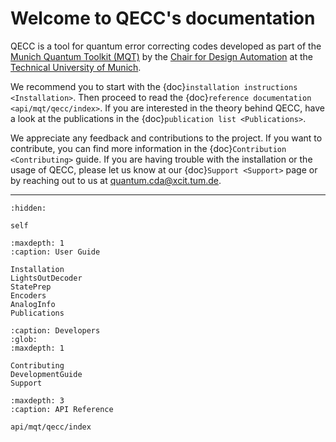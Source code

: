 # Welcome to QECC's documentation

QECC is a tool for quantum error correcting codes developed as part of the [Munich Quantum Toolkit (MQT)](https://mqt.readthedocs.io) by the [Chair for Design Automation](https://www.cda.cit.tum.de/) at the [Technical University of Munich](https://www.tum.de).

We recommend you to start with the {doc}`installation instructions <Installation>`.
Then proceed to read the {doc}`reference documentation <api/mqt/qecc/index>`.
If you are interested in the theory behind QECC, have a look at the publications in the {doc}`publication list <Publications>`.

We appreciate any feedback and contributions to the project. If you want to contribute, you can find more information in
the {doc}`Contribution <Contributing>` guide. If you are having trouble with the installation or the usage of QECC,
please let us know at our {doc}`Support <Support>` page or by reaching out to us at
[quantum.cda@xcit.tum.de](mailto:quantum.cda@xcit.tum.de).

---

```{toctree}
:hidden:

self
```

```{toctree}
:maxdepth: 1
:caption: User Guide

Installation
LightsOutDecoder
StatePrep
Encoders
AnalogInfo
Publications
```

```{toctree}
:caption: Developers
:glob:
:maxdepth: 1

Contributing
DevelopmentGuide
Support
```

```{toctree}
:maxdepth: 3
:caption: API Reference

api/mqt/qecc/index
```
